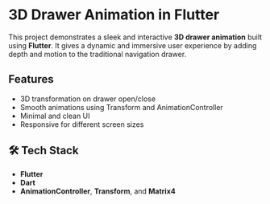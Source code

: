 #  3D Drawer Animation in Flutter

This project demonstrates a sleek and interactive **3D drawer animation** built using **Flutter**. It gives a dynamic and immersive user experience by adding depth and motion to the traditional navigation drawer.

##  Features

- 3D transformation on drawer open/close
- Smooth animations using Transform and AnimationController
- Minimal and clean UI
- Responsive for different screen sizes


## 🛠️ Tech Stack

- **Flutter**
- **Dart**
- **AnimationController**, **Transform**, and **Matrix4**

